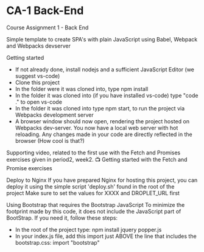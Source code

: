 # CA-1 Back-End
Course Assignment 1 - Back End

Simple template to create SPA's with plain JavaScript using Babel, Webpack and Webpacks devserver

Getting started
* If not already done, install nodejs and a sufficient JavaScript Editor (we suggest vs-code)
* Clone this project
* In the folder were it was cloned into, type npm install
* In the folder it was cloned into (if you have installed vs-code) type "code ." to open vs-code
* In the folder it was cloned into type npm start, to run the project via Webpacks development server
* A browser window should now open, rendering the project hosted on Webpacks dev-server. You now have a local web server with hot reloading. Any changes made in your code are directly reflected in the browser (How cool is that?)

Supporting video, related to the first use with the Fetch and Promises exercises given in period2, week2.
📺 Getting started with the Fetch and Promise exercises

Deploy to Nginx
If you have prepared Nginx for hosting this project, you can deploy it using the simple script 'deploy.sh' found in the root of the project Make sure to set the values for XXXX and DROPLET_URL first

Using Bootstrap that requires the Bootstrap JavaScript
To minimize the footprint made by this code, it does not include the JavaScript part of BootStrap. If you need it, follow these steps:
* In the root of the project type: npm install jquery popper.js
* In your index.js file, add this import just ABOVE the line that includes the bootstrap.css: import "bootstrap"
